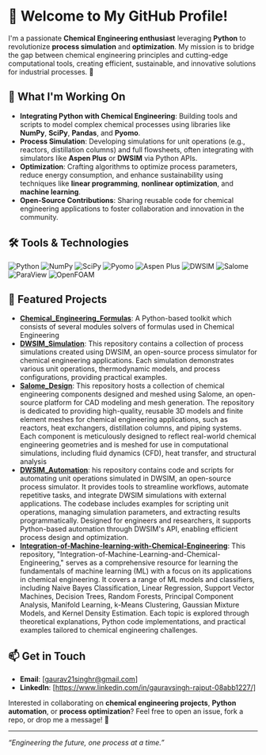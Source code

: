 # 👋 Welcome to My GitHub Profile!

I'm a passionate **Chemical Engineering enthusiast** leveraging **Python** to revolutionize **process simulation** and **optimization**. My mission is to bridge the gap between chemical engineering principles and cutting-edge computational tools, creating efficient, sustainable, and innovative solutions for industrial processes. 🌱

## 🔬 What I'm Working On
- **Integrating Python with Chemical Engineering**: Building tools and scripts to model complex chemical processes using libraries like **NumPy**, **SciPy**, **Pandas**, and **Pyomo**.
- **Process Simulation**: Developing simulations for unit operations (e.g., reactors, distillation columns) and full flowsheets, often integrating with simulators like **Aspen Plus** or **DWSIM** via Python APIs.
- **Optimization**: Crafting algorithms to optimize process parameters, reduce energy consumption, and enhance sustainability using techniques like **linear programming**, **nonlinear optimization**, and **machine learning**.
- **Open-Source Contributions**: Sharing reusable code for chemical engineering applications to foster collaboration and innovation in the community.

## 🛠️ Tools & Technologies
![Python](https://img.shields.io/badge/Python-3776AB?logo=python&logoColor=white)
![NumPy](https://img.shields.io/badge/NumPy-013243?logo=numpy&logoColor=white)
![SciPy](https://img.shields.io/badge/SciPy-8CAAE6?logo=scipy&logoColor=white)
![Pyomo](https://img.shields.io/badge/Pyomo-4B8BBE?logo=python&logoColor=white)
![Aspen Plus](https://img.shields.io/badge/Aspen%20Plus-2E7D32?logo=chemical&logoColor=white)
![DWSIM](https://img.shields.io/badge/DWSIM-FF5722?logo=chemical&logoColor=white)
![Salome](https://img.shields.io/badge/Salome-0288D1?logo=gears&logoColor=white)
![ParaView](https://img.shields.io/badge/ParaView-3C8D2F?logo=visualization&logoColor=white)
![OpenFOAM](https://img.shields.io/badge/OpenFOAM-1E88E5?logo=fluid&logoColor=white)

## 🌟 Featured Projects
- **[Chemical_Engineering_Formulas](https://github.com/GORO-21/Chemical_Engineering_Formulas)**: A Python-based toolkit which consists of several modules solvers of formulas used in Chemical Engineering
- **[DWSIM_Simulation](https://github.com/GORO-21/DWSIM_Simulation)**: This repository contains a collection of process simulations created using DWSIM, an open-source process simulator for chemical engineering applications. Each simulation demonstrates various unit operations, thermodynamic models, and process configurations, providing practical examples.
- **[Salome_Design](https://github.com/GORO-21/Salome_Design)**: This repository hosts a collection of chemical engineering components designed and meshed using Salome, an open-source platform for CAD modeling and mesh generation. The repository is dedicated to providing high-quality, reusable 3D models and finite element meshes for chemical engineering applications, such as reactors, heat exchangers, distillation columns, and piping systems. Each component is meticulously designed to reflect real-world chemical engineering geometries and is meshed for use in computational simulations, including fluid dynamics (CFD), heat transfer, and structural analysis
- **[DWSIM_Automation](https://github.com/GORO-21/DWSIM_Automation)**: his repository contains code and scripts for automating unit operations simulated in DWSIM, an open-source process simulator. It provides tools to streamline workflows, automate repetitive tasks, and integrate DWSIM simulations with external applications. The codebase includes examples for scripting unit operations, managing simulation parameters, and extracting results programmatically. Designed for engineers and researchers, it supports Python-based automation through DWSIM's API, enabling efficient process design and optimization.
- **[Integration-of-Machine-learning-with-Chemical-Engineering](https://github.com/GORO-21/Integration-of-Machine-learning-with-Chemical-Engineering)**: This repository, "Integration-of-Machine-Learning-and-Chemical-Engineering," serves as a comprehensive resource for learning the fundamentals of machine learning (ML) with a focus on its applications in chemical engineering. It covers a range of ML models and classifiers, including Naive Bayes Classification, Linear Regression, Support Vector Machines, Decision Trees, Random Forests, Principal Component Analysis, Manifold Learning, k-Means Clustering, Gaussian Mixture Models, and Kernel Density Estimation. Each topic is explored through theoretical explanations, Python code implementations, and practical examples tailored to chemical engineering challenges.


## 📫 Get in Touch
- **Email**: [gaurav21singhr@gmail.com]
- **LinkedIn**: [https://www.linkedin.com/in/gauravsingh-rajput-08abb1227/]


Interested in collaborating on **chemical engineering projects**, **Python automation**, or **process optimization**? Feel free to open an issue, fork a repo, or drop me a message! 🚀



---
*“Engineering the future, one process at a time.”*
